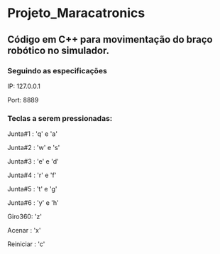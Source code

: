 # Projeto_Maracatronics

## Código em C++ para movimentação do braço robótico no simulador.

### Seguindo as especificações 
IP: 127.0.0.1

Port: 8889

### Teclas a serem pressionadas:

Junta#1 : 'q' e 'a'

Junta#2 : 'w' e 's'

Junta#3 : 'e' e 'd'

Junta#4 : 'r' e 'f'

Junta#5 : 't' e 'g'

Junta#6 : 'y' e 'h'

Giro360: 'z'

Acenar : 'x'

Reiniciar : 'c'
